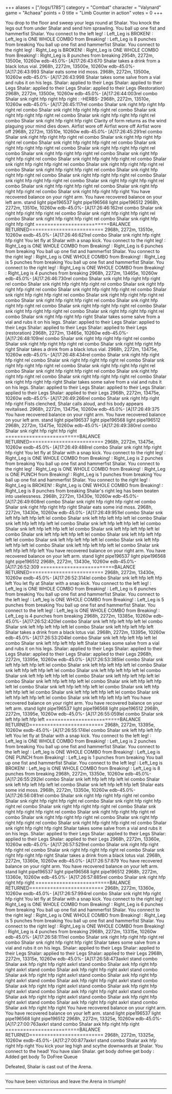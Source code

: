 +++
aliases = ["/logs/1785"]
category = "Combat"
character = "Valynard"
game = "Achaea"
points = 0
title = "Limb Counter in action"
votes = 0
+++

You drop to the floor and sweep your legs round at Shalar.
You knock the legs out from under Shalar and send him sprawling.
You ball up one fist and hammerfist Shalar.
You connect to the left leg!
<Lotus>: Left_Leg is BROKEN!
<Lotus>: Left_leg is ONE WHOLE COMBO from Breaking!
<Lotus>: Left_Leg is 8 punches from breaking
You ball up one fist and hammerfist Shalar.
You connect to the right leg!
<Lotus>: Right_Leg is BROKEN!
<Lotus>: Right_Leg is ONE WHOLE COMBO from Breaking!
<Lotus>: Right_Leg is 8 punches from breaking
2954h, 2272m, 13500e, 10260w edb-45.0%- [A]17:26:43:670
Shalar takes a drink from a black lotus vial.
2968h, 2272m, 13500e, 10260w edb-45.0%- [A]17:26:43:993
Shalar eats some irid moss.
2968h, 2272m, 13500e, 10260w edb-45.0%- [A]17:26:43:998
Shalar takes some salve from a vial and rubs it on his legs.
Shalar: applied to their Legs
Shalar: applied to their Legs
Shalar: applied to their Legs
Shalar: applied to their Legs (Restoration)
2968h, 2272m, 13500e, 10260w edb-45.0%- [A]17:26:44:003rel
combo Shalar snk right hfp right hfp right
<ONBAL>: -HERBS-
2968h, 2272m, 13510e, 10260w edb-45.0%- [A]17:26:45:117rel
combo Shalar snk right hfp right hfp right
rel
combo Shalar snk right hfp right hfp right
rel
combo Shalar snk right hfp right hfp right
rel
combo Shalar snk right hfp right hfp right
rel
combo Shalar snk right hfp right hfp right
Clarity of form returns as the wind plaguing your mind dies down.
Airfist wore off
Airfist wore off
Airfist wore off
2968h, 2272m, 13510e, 10260w edb-45.0%- [A]17:26:45:291rel
combo Shalar snk right hfp right hfp right
rel
combo Shalar snk right hfp right hfp right
rel
combo Shalar snk right hfp right hfp right
rel
combo Shalar snk right hfp right hfp right
rel
combo Shalar snk right hfp right hfp right
rel
combo Shalar snk right hfp right hfp right
rel
combo Shalar snk right hfp right hfp right
rel
combo Shalar snk right hfp right hfp right
rel
combo Shalar snk right hfp right hfp right
rel
combo Shalar snk right hfp right hfp right
rel
combo Shalar snk right hfp right hfp right
rel
combo Shalar snk right hfp right hfp right
rel
combo Shalar snk right hfp right hfp right
rel
combo Shalar snk right hfp right hfp right
rel
combo Shalar snk right hfp right hfp right
rel
combo Shalar snk right hfp right hfp right
rel
combo Shalar snk right hfp right hfp right
rel
combo Shalar snk right hfp right hfp right
You have recovered balance on your right arm.
You have recovered balance on your left arm.
stand
light pipe196537
light pipe196568
light pipe196512
2968h, 2272m, 13510e, 10260w edb-45.0%- [A]17:26:46:162rel
combo Shalar snk right hfp right hfp right
rel
combo Shalar snk right hfp right hfp right
rel
combo Shalar snk right hfp right hfp right
rel
combo Shalar snk right hfp right hfp right
=========================BALANCE RETURNED=========================
2968h, 2272m, 13510e, 10260w exdb-45.0%- [A]17:26:46:621rel
combo Shalar snk right hfp right hfp right
You let fly at Shalar with a snap kick.
You connect to the right leg!
<Lotus>: Right_Leg is ONE WHOLE COMBO from Breaking!
<Lotus>: Right_Leg is 6 punches from breaking
You ball up one fist and hammerfist Shalar.
You connect to the right leg!
<Lotus>: Right_Leg is ONE WHOLE COMBO from Breaking!
<Lotus>: Right_Leg is 5 punches from breaking
You ball up one fist and hammerfist Shalar.
You connect to the right leg!
<Lotus>: Right_Leg is ONE WHOLE COMBO from Breaking!
<Lotus>: Right_Leg is 4 punches from breaking
2968h, 2272m, 13465e, 10260w edb-45.0%- [A]17:26:46:730rel
combo Shalar snk right hfp right hfp right
rel
combo Shalar snk right hfp right hfp right
rel
combo Shalar snk right hfp right hfp right
rel
combo Shalar snk right hfp right hfp right
rel
combo Shalar snk right hfp right hfp right
rel
combo Shalar snk right hfp right hfp right
rel
combo Shalar snk right hfp right hfp right
rel
combo Shalar snk right hfp right hfp right
rel
combo Shalar snk right hfp right hfp right
rel
combo Shalar snk right hfp right hfp right
rel
combo Shalar snk right hfp right hfp right
rel
combo Shalar snk right hfp right hfp right
Shalar takes some salve from a vial and rubs it on his legs.
Shalar: applied to their Legs
Shalar: applied to their Legs
Shalar: applied to their Legs
Shalar: applied to their Legs (restoration)
2968h, 2272m, 13465e, 10260w edb-45.0%- [A]17:26:48:109rel
combo Shalar snk right hfp right hfp right
rel
combo Shalar snk right hfp right hfp right
rel
combo Shalar snk right hfp right hfp right
Shalar takes a drink from a black lotus vial.
2968h, 2272m, 13475e, 10260w edb-45.0%- [A]17:26:48:434rel
combo Shalar snk right hfp right hfp right
rel
combo Shalar snk right hfp right hfp right
rel
combo Shalar snk right hfp right hfp right
rel
combo Shalar snk right hfp right hfp right
rel
combo Shalar snk right hfp right hfp right
rel
combo Shalar snk right hfp right hfp right
rel
combo Shalar snk right hfp right hfp right
rel
combo Shalar snk right hfp right hfp right
Shalar takes some salve from a vial and rubs it on his legs.
Shalar: applied to their Legs
Shalar: applied to their Legs
Shalar: applied to their Legs
Shalar: applied to their Legs
2968h, 2272m, 13475e, 10260w edb-45.0%- [A]17:26:49:266rel
combo Shalar snk right hfp right hfp right
Fists clenched, Shalar calls aloud, and his body appears revitalised.
2968h, 2272m, 13475e, 10260w edb-45.0%- [A]17:26:49:375
You have recovered balance on your right arm.
You have recovered balance on your left arm.
stand
light pipe196537
light pipe196568
light pipe196512
2968h, 2272m, 13475e, 10260w edb-45.0%- [A]17:26:49:380rel
combo Shalar snk right hfp right hfp right
=========================BALANCE RETURNED=========================
2968h, 2272m, 13475e, 10260w exdb-45.0%- [A]17:26:49:488rel
combo Shalar snk right hfp right hfp right
You let fly at Shalar with a snap kick.
You connect to the right leg!
<Lotus>: Right_Leg is ONE WHOLE COMBO from Breaking!
<Lotus>: Right_Leg is 2 punches from breaking
You ball up one fist and hammerfist Shalar.
You connect to the right leg!
<Lotus>: Right_Leg is ONE WHOLE COMBO from Breaking!
<Lotus>: Right_Leg is ONE PUNCH from Breaking!
<Lotus>: Right_Leg is 1 punches from breaking
You ball up one fist and hammerfist Shalar.
You connect to the right leg!
<Lotus>: Right_Leg is BROKEN!
<Lotus>: Right_Leg is ONE WHOLE COMBO from Breaking!
<Lotus>: Right_Leg is 8 punches from breaking
Shalar's right leg has been beaten into uselessness.
2968h, 2272m, 13430e, 10260w edb-45.0%- [A]17:26:49:608rel
combo Shalar snk right hfp right hfp right
rel
combo Shalar snk right hfp right hfp right
Shalar eats some irid moss.
2968h, 2272m, 13430e, 10260w edb-45.0%- [A]17:26:49:951lel
combo Shalar snk left hfp left hfp left
lel
combo Shalar snk left hfp left hfp left
lel
combo Shalar snk left hfp left hfp left
lel
combo Shalar snk left hfp left hfp left
lel
combo Shalar snk left hfp left hfp left
lel
combo Shalar snk left hfp left hfp left
lel
combo Shalar snk left hfp left hfp left
lel
combo Shalar snk left hfp left hfp left
lel
combo Shalar snk left hfp left hfp left
lel
combo Shalar snk left hfp left hfp left
lel
combo Shalar snk left hfp left hfp left
lel
combo Shalar snk left hfp left hfp left
You have recovered balance on your right arm.
You have recovered balance on your left arm.
stand
light pipe196537
light pipe196568
light pipe196512
2968h, 2272m, 13430e, 10260w edb-45.0%- [A]17:26:52:309
=========================BALANCE RETURNED=========================
2968h, 2272m, 13430e, 10260w exdb-45.0%- [A]17:26:52:314lel
combo Shalar snk left hfp left hfp left
You let fly at Shalar with a snap kick.
You connect to the left leg!
<Lotus>: Left_leg is ONE WHOLE COMBO from Breaking!
<Lotus>: Left_Leg is 6 punches from breaking
You ball up one fist and hammerfist Shalar.
You connect to the left leg!
<Lotus>: Left_leg is ONE WHOLE COMBO from Breaking!
<Lotus>: Left_Leg is 5 punches from breaking
You ball up one fist and hammerfist Shalar.
You connect to the left leg!
<Lotus>: Left_leg is ONE WHOLE COMBO from Breaking!
<Lotus>: Left_Leg is 4 punches from breaking
2968h, 2272m, 13385e, 10260w edb-45.0%- [A]17:26:52:420lel
combo Shalar snk left hfp left hfp left
lel
combo Shalar snk left hfp left hfp left
lel
combo Shalar snk left hfp left hfp left
Shalar takes a drink from a black lotus vial.
2968h, 2272m, 13395e, 10260w edb-45.0%- [A]17:26:53:204lel
combo Shalar snk left hfp left hfp left
lel
combo Shalar snk left hfp left hfp left
Shalar takes some salve from a vial and rubs it on his legs.
Shalar: applied to their Legs
Shalar: applied to their Legs
Shalar: applied to their Legs
Shalar: applied to their Legs
2968h, 2272m, 13395e, 10260w edb-45.0%- [A]17:26:53:385lel
combo Shalar snk left hfp left hfp left
lel
combo Shalar snk left hfp left hfp left
lel
combo Shalar snk left hfp left hfp left
lel
combo Shalar snk left hfp left hfp left
lel
combo Shalar snk left hfp left hfp left
lel
combo Shalar snk left hfp left hfp left
lel
combo Shalar snk left hfp left hfp left
lel
combo Shalar snk left hfp left hfp left
lel
combo Shalar snk left hfp left hfp left
lel
combo Shalar snk left hfp left hfp left
lel
combo Shalar snk left hfp left hfp left
lel
combo Shalar snk left hfp left hfp left
lel
combo Shalar snk left hfp left hfp left
You have recovered balance on your right arm.
You have recovered balance on your left arm.
stand
light pipe196537
light pipe196568
light pipe196512
2968h, 2272m, 13395e, 10260w edb-45.0%- [A]17:26:55:059lel
combo Shalar snk left hfp left hfp left
=========================BALANCE RETURNED=========================
2968h, 2272m, 13395e, 10260w exdb-45.0%- [A]17:26:55:174lel
combo Shalar snk left hfp left hfp left
You let fly at Shalar with a snap kick.
You connect to the left leg!
<Lotus>: Left_leg is ONE WHOLE COMBO from Breaking!
<Lotus>: Left_Leg is 2 punches from breaking
You ball up one fist and hammerfist Shalar.
You connect to the left leg!
<Lotus>: Left_leg is ONE WHOLE COMBO from Breaking!
<Lotus>: Left_Leg is ONE PUNCH from Breaking!
<Lotus>: Left_Leg is 1 punches from breaking
You ball up one fist and hammerfist Shalar.
You connect to the left leg!
<Lotus>: Left_Leg is BROKEN!
<Lotus>: Left_leg is ONE WHOLE COMBO from Breaking!
<Lotus>: Left_Leg is 8 punches from breaking
2968h, 2272m, 13350e, 10260w edb-45.0%- [A]17:26:55:292lel
combo Shalar snk left hfp left hfp left
lel
combo Shalar snk left hfp left hfp left
lel
combo Shalar snk left hfp left hfp left
Shalar eats some irid moss.
2968h, 2272m, 13350e, 10260w edb-45.0%- [A]17:26:56:081rel
combo Shalar snk right hfp right hfp right
rel
combo Shalar snk right hfp right hfp right
rel
combo Shalar snk right hfp right hfp right
rel
combo Shalar snk right hfp right hfp right
rel
combo Shalar snk right hfp right hfp right
rel
combo Shalar snk right hfp right hfp right
rel
combo Shalar snk right hfp right hfp right
rel
combo Shalar snk right hfp right hfp right
rel
combo Shalar snk right hfp right hfp right
rel
combo Shalar snk right hfp right hfp right
Shalar takes some salve from a vial and rubs it on his legs.
Shalar: applied to their Legs
Shalar: applied to their Legs
Shalar: applied to their Legs
Shalar: applied to their Legs
2968h, 2272m, 13360e, 10260w edb-45.0%- [A]17:26:57:529rel
combo Shalar snk right hfp right hfp right
rel
combo Shalar snk right hfp right hfp right
rel
combo Shalar snk right hfp right hfp right
Shalar takes a drink from a black lotus vial.
2968h, 2272m, 13360e, 10260w edb-45.0%- [A]17:26:57:879
You have recovered balance on your right arm.
You have recovered balance on your left arm.
stand
light pipe196537
light pipe196568
light pipe196512
2968h, 2272m, 13360e, 10260w edb-45.0%- [A]17:26:57:885rel
combo Shalar snk right hfp right hfp right
=========================BALANCE RETURNED=========================
2968h, 2272m, 13360e, 10260w exdb-45.0%- [A]17:26:57:994rel
combo Shalar snk right hfp right hfp right
You let fly at Shalar with a snap kick.
You connect to the right leg!
<Lotus>: Right_Leg is ONE WHOLE COMBO from Breaking!
<Lotus>: Right_Leg is 6 punches from breaking
You ball up one fist and hammerfist Shalar.
You connect to the right leg!
<Lotus>: Right_Leg is ONE WHOLE COMBO from Breaking!
<Lotus>: Right_Leg is 5 punches from breaking
You ball up one fist and hammerfist Shalar.
You connect to the right leg!
<Lotus>: Right_Leg is ONE WHOLE COMBO from Breaking!
<Lotus>: Right_Leg is 4 punches from breaking
2968h, 2272m, 13315e, 10260w edb-45.0%- [A]17:26:58:111rel
combo Shalar snk right hfp right hfp right
rel
combo Shalar snk right hfp right hfp right
Shalar takes some salve from a vial and rubs it on his legs.
Shalar: applied to their Legs
Shalar: applied to their Legs
Shalar: applied to their Legs
Shalar: applied to their Legs
2968h, 2272m, 13315e, 10260w edb-45.0%- [A]17:26:58:473axkrl
stand
combo Shalar axk hfp right hfp right
axkrl
stand
combo Shalar axk hfp right hfp right
axkrl
stand
combo Shalar axk hfp right hfp right
axkrl
stand
combo Shalar axk hfp right hfp right
axkrl
stand
combo Shalar axk hfp right hfp right
axkrl
stand
combo Shalar axk hfp right hfp right
axkrl
stand
combo Shalar axk hfp right hfp right
axkrl
stand
combo Shalar axk hfp right hfp right
axkrl
stand
combo Shalar axk hfp right hfp right
axkrl
stand
combo Shalar axk hfp right hfp right
axkrl
stand
combo Shalar axk hfp right hfp right
axkrl
stand
combo Shalar axk hfp right hfp right
axkrl
stand
combo Shalar axk hfp right hfp right
You have recovered balance on your right arm.
You have recovered balance on your left arm.
stand
light pipe196537
light pipe196568
light pipe196512
2968h, 2272m, 13325e, 10260w edb-45.0%- [A]17:27:00:763axkrl
stand
combo Shalar axk hfp right hfp right
=========================BALANCE RETURNED=========================
2968h, 2272m, 13325e, 10260w exdb-45.0%- [A]17:27:00:877axkrl
stand
combo Shalar axk hfp right hfp right
You kick your leg high and scythe downwards at Shalar.
You connect to the head!
You have slain Shalar.
get body
dofree get body
<Lotus>: Added get body To DoFree Queue
 
Defeated, Shalar is cast out of the Arena.
**********************************************************
You have been victorious and leave the Arena in triumph!
**********************************************************